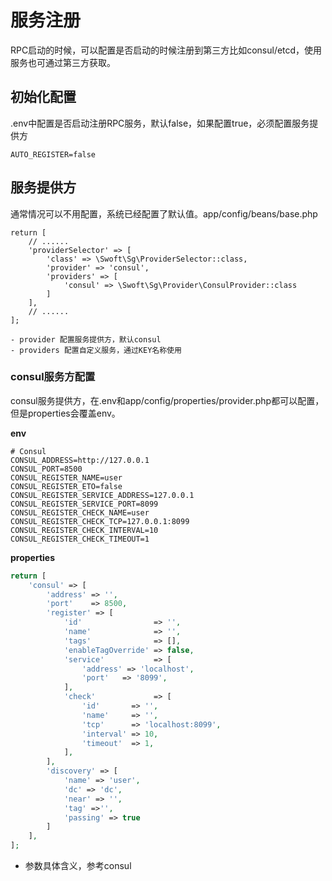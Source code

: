 # 服务注册

RPC启动的时候，可以配置是否启动的时候注册到第三方比如consul/etcd，使用服务也可通过第三方获取。

## 初始化配置
.env中配置是否启动注册RPC服务，默认false，如果配置true，必须配置服务提供方

```
AUTO_REGISTER=false
```

## 服务提供方

通常情况可以不用配置，系统已经配置了默认值。app/config/beans/base.php

```
return [
    // ......
    'providerSelector' => [
        'class' => \Swoft\Sg\ProviderSelector::class,
        'provider' => 'consul',
        'providers' => [
            'consul' => \Swoft\Sg\Provider\ConsulProvider::class
        ]
    ],
    // ......
];

- provider 配置服务提供方，默认consul
- providers 配置自定义服务，通过KEY名称使用
```
### consul服务方配置
consul服务提供方，在.env和app/config/properties/provider.php都可以配置，但是properties会覆盖env。

**env**    

```
# Consul
CONSUL_ADDRESS=http://127.0.0.1
CONSUL_PORT=8500
CONSUL_REGISTER_NAME=user
CONSUL_REGISTER_ETO=false
CONSUL_REGISTER_SERVICE_ADDRESS=127.0.0.1
CONSUL_REGISTER_SERVICE_PORT=8099
CONSUL_REGISTER_CHECK_NAME=user
CONSUL_REGISTER_CHECK_TCP=127.0.0.1:8099
CONSUL_REGISTER_CHECK_INTERVAL=10
CONSUL_REGISTER_CHECK_TIMEOUT=1
```

**properties**    

```php
return [
    'consul' => [
        'address' => '',
        'port'    => 8500,
        'register' => [
            'id'                => '',
            'name'              => '',
            'tags'              => [],
            'enableTagOverride' => false,
            'service'           => [
                'address' => 'localhost',
                'port'   => '8099',
            ],
            'check'             => [
                'id'       => '',
                'name'     => '',
                'tcp'      => 'localhost:8099',
                'interval' => 10,
                'timeout'  => 1,
            ],
        ],
        'discovery' => [
            'name' => 'user',
            'dc' => 'dc',
            'near' => '',
            'tag' =>'',
            'passing' => true
        ]
    ],
];

```

- 参数具体含义，参考consul









